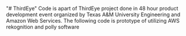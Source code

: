 "# ThirdEye" 
Code is apart of ThirdEye project done in 48 hour product development event organized by Texas A&M University Engineering and Amazon Web Services. The following code is prototype of utilizing AWS rekognition and polly software
